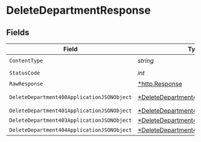 # DeleteDepartmentResponse


## Fields

| Field                                                                                                | Type                                                                                                 | Required                                                                                             | Description                                                                                          |
| ---------------------------------------------------------------------------------------------------- | ---------------------------------------------------------------------------------------------------- | ---------------------------------------------------------------------------------------------------- | ---------------------------------------------------------------------------------------------------- |
| `ContentType`                                                                                        | *string*                                                                                             | :heavy_check_mark:                                                                                   | N/A                                                                                                  |
| `StatusCode`                                                                                         | *int*                                                                                                | :heavy_check_mark:                                                                                   | N/A                                                                                                  |
| `RawResponse`                                                                                        | [*http.Response](https://pkg.go.dev/net/http#Response)                                               | :heavy_minus_sign:                                                                                   | N/A                                                                                                  |
| `DeleteDepartment400ApplicationJSONObject`                                                           | [*DeleteDepartment400ApplicationJSON](../../models/operations/deletedepartment400applicationjson.md) | :heavy_minus_sign:                                                                                   | Precondition failed                                                                                  |
| `DeleteDepartment401ApplicationJSONObject`                                                           | [*DeleteDepartment401ApplicationJSON](../../models/operations/deletedepartment401applicationjson.md) | :heavy_minus_sign:                                                                                   | Unauthenticated                                                                                      |
| `DeleteDepartment403ApplicationJSONObject`                                                           | [*DeleteDepartment403ApplicationJSON](../../models/operations/deletedepartment403applicationjson.md) | :heavy_minus_sign:                                                                                   | Forbidden                                                                                            |
| `DeleteDepartment404ApplicationJSONObject`                                                           | [*DeleteDepartment404ApplicationJSON](../../models/operations/deletedepartment404applicationjson.md) | :heavy_minus_sign:                                                                                   | Not Found                                                                                            |